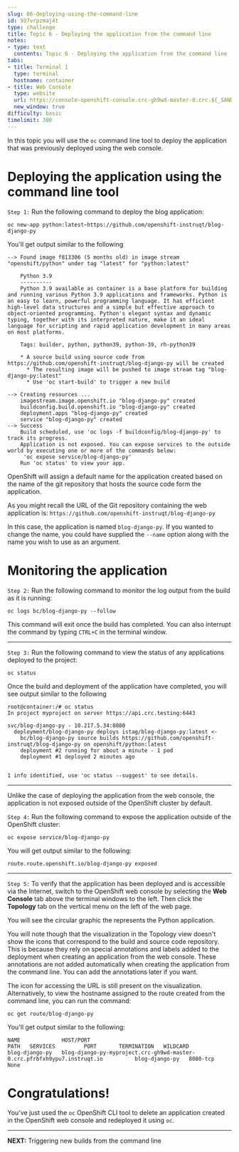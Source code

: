 ```yaml
---
slug: 06-deploying-using-the-command-line
id: 937vrpzmaj4t
type: challenge
title: Topic 6 - Deploying the application from the command line
notes:
- type: text
  contents: Topic 6 - Deploying the application from the command line
tabs:
- title: Terminal 1
  type: terminal
  hostname: container
- title: Web Console
  type: website
  url: https://console-openshift-console.crc-gh9wd-master-0.crc.${_SANDBOX_ID}.instruqt.io
  new_window: true
difficulty: basic
timelimit: 300
---
```


In this topic you will use the `oc` command line tool to deploy the application that was previously deployed using the web console.

# Deploying the application using the command line tool

`Step 1:` Run the following command to deploy the blog application:

```
oc new-app python:latest~https://github.com/openshift-instruqt/blog-django-py
```

You'll get output similar to the following

```
--> Found image f813306 (5 months old) in image stream "openshift/python" under tag "latest" for "python:latest"

    Python 3.9
    ----------
    Python 3.9 available as container is a base platform for building and running various Python 3.9 applications and frameworks. Python is an easy to learn, powerful programming language. It has efficient high-level data structures and a simple but effective approach to object-oriented programming. Python's elegant syntax and dynamic typing, together with its interpreted nature, make it an ideal language for scripting and rapid application development in many areas on most platforms.

    Tags: builder, python, python39, python-39, rh-python39

    * A source build using source code from https://github.com/openshift-instruqt/blog-django-py will be created
      * The resulting image will be pushed to image stream tag "blog-django-py:latest"
      * Use 'oc start-build' to trigger a new build

--> Creating resources ...
    imagestream.image.openshift.io "blog-django-py" created
    buildconfig.build.openshift.io "blog-django-py" created
    deployment.apps "blog-django-py" created
    service "blog-django-py" created
--> Success
    Build scheduled, use 'oc logs -f buildconfig/blog-django-py' to track its progress.
    Application is not exposed. You can expose services to the outside world by executing one or more of the commands below:
     'oc expose service/blog-django-py'
    Run 'oc status' to view your app.
```

OpenShift will assign a default name for the application created based on the name of the git repository that hosts the source code form the application.

As you might recall the URL of the Git repository containing the web application is: `https://github.com/openshift-instruqt/blog-django-py`

In this case, the application is named `blog-django-py`. If you wanted to change the name, you could have supplied the ``--name`` option along with the name you wish to use as an argument.

# Monitoring the application

`Step 2:` Run the following command to monitor the log output from the build as it is running:

```
oc logs bc/blog-django-py --follow
```

This command will exit once the build has completed. You can also interrupt the command by typing `CTRL+C` in the terminal window.

----

`Step 3:` Run the following command to view the status of any applications deployed to the project:

```
oc status
```

Once the build and deployment of the application have completed, you will see output similar to the following

```
root@container:/# oc status
In project myproject on server https://api.crc.testing:6443

svc/blog-django-py - 10.217.5.34:8080
  deployment/blog-django-py deploys istag/blog-django-py:latest <-
    bc/blog-django-py source builds https://github.com/openshift-instruqt/blog-django-py on openshift/python:latest
    deployment #2 running for about a minute - 1 pod
    deployment #1 deployed 2 minutes ago


1 info identified, use 'oc status --suggest' to see details.
```
----

Unlike the case of deploying the application from the web console, the application is not exposed outside of the OpenShift cluster by default.

`Step 4:` Run the following command to expose the application outside of the OpenShift cluster:


```
oc expose service/blog-django-py
```

You will get output similar to the following:

```
route.route.openshift.io/blog-django-py exposed
```

----

`Step 5:` To verify that the application has been deployed and is accessible via the Internet, switch to the OpenShift web console by selecting the **Web Console** tab above the terminal windows to the left. Then click the **Topology** tab on the vertical menu on the left of the web page.

You will see the circular graphic the represents the Python application.

You will note though that the visualization in the Topology view doesn't show the icons that correspond to the build and source code repository. This is because they rely on special annotations and labels added to the deployment when creating an application from the web console. These annotations are not added automatically when creating the application from the command line. You can add the annotations later if you want.

The icon for accessing the URL is still present on the visualization. Alternatively, to view the hostname assigned to the route created from the command line, you can run the command:

```
oc get route/blog-django-py
```

You'll get output similar to the following:

```
NAME             HOST/PORT                                                                  PATH   SERVICES         PORT       TERMINATION   WILDCARD
blog-django-py   blog-django-py-myproject.crc-gh9wd-master-0.crc.pfrbfxh9ypu7.instruqt.io          blog-django-py   8080-tcp                 None
```

# Congratulations!

You've just used the `oc` OpenShift CLI tool to delete an application created in the OpenShift web console and redeployed it using `oc`.

----

**NEXT:** Triggering new builds from the command line
